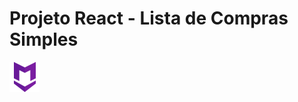 # Projeto React - Lista de Compras Simples

 ![alt text](https://github.com/adam-p/markdown-here/raw/master/src/common/images/icon48.png "Logo Title Text 1")
